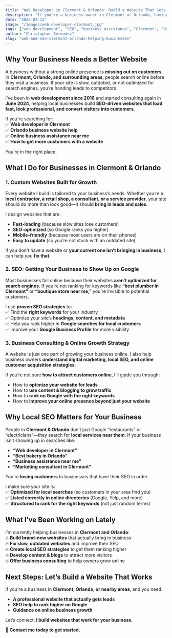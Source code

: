 ```yaml
---
title: "Web Developer in Clermont & Orlando: Build a Website That Gets Customers"
description: "If you're a business owner in Clermont or Orlando, having a fast, SEO-friendly website is key to attracting customers. Here’s how I help businesses grow online."
date: "2025-02-12"
image: "/images/web-developer-clermont.jpg"
tags: ["web development", "SEO", "business assistance", "Clermont", "Orlando"]
author: "Christopher Bermudez"
slug: "web-and-seo-clermont-orlando-helping-businesses"
---
```


## **Why Your Business Needs a Better Website**  

A business without a strong online presence is **missing out on customers**. In **Clermont, Orlando, and surrounding areas**, people search online before they visit a business. If your site is slow, outdated, or not optimized for search engines, you’re handing leads to competitors.  

I’ve been in **web development since 2016** and started consulting again in **June 2024**, helping local businesses build **SEO-driven websites that load fast, look professional, and convert visitors into customers**.  

If you're searching for:  
✅ **Web developer in Clermont**  
✅ **Orlando business website help**  
✅ **Online business assistance near me**  
✅ **How to get more customers with a website**  

You’re in the right place.  

## **What I Do for Businesses in Clermont & Orlando**  

### **1. Custom Websites Built for Growth**  

Every website I build is tailored to your business’s needs. Whether you’re a **local contractor, a retail shop, a consultant, or a service provider**, your site should do more than look good—it should **bring in leads and sales**.  

I design websites that are:  

- **Fast-loading** (because slow sites lose customers)  
- **SEO-optimized** (so Google ranks you higher)  
- **Mobile-friendly** (because most users are on their phones)  
- **Easy to update** (so you’re not stuck with an outdated site)  

If you don’t have a website or **your current one isn’t bringing in business**, I can help you **fix that**.  

### **2. SEO: Getting Your Business to Show Up on Google**  

Most businesses fail online because their websites **aren’t optimized for search engines**. If you’re not ranking for keywords like **“best plumber in Clermont”** or **“boutique store near me,”** you’re invisible to potential customers.  

I use **proven SEO strategies** to:  
✅ Find the **right keywords** for your industry  
✅ Optimize your site’s **headings, content, and metadata**  
✅ Help you rank higher in **Google searches for local customers**  
✅ Improve your **Google Business Profile** for more visibility  

### **3. Business Consulting & Online Growth Strategy**  

A website is just one part of growing your business online. I also help business owners **understand digital marketing, local SEO, and online customer acquisition strategies**.  

If you’re not sure **how to attract customers online**, I’ll guide you through:  

- How to **optimize your website for leads**  
- How to **use content & blogging to grow traffic**  
- How to **rank on Google with the right keywords**  
- How to **improve your online presence beyond just your website**  

## **Why Local SEO Matters for Your Business**  

People in **Clermont & Orlando** don’t just Google “restaurants” or “electricians”—they search for **local services near them**. If your business isn’t showing up in searches like:  

- **“Web developer in Clermont”**  
- **“Best bakery in Orlando”**  
- **“Business assistance near me”**  
- **“Marketing consultant in Clermont”**  

You’re **losing customers** to businesses that have their SEO in order.  

I make sure your site is:  
✅ **Optimized for local searches** (so customers in your area find you)  
✅ **Listed correctly in online directories** (Google, Yelp, and more)  
✅ **Structured to rank for the right keywords** (not just random terms)  

## **What I’ve Been Working on Lately**  

I’m currently helping businesses in **Clermont and Orlando**:  
🔥 **Build brand-new websites** that actually bring in business  
🔥 **Fix slow, outdated websites** and improve their SEO  
🔥 **Create local SEO strategies** to get them ranking higher  
🔥 **Develop content & blogs** to attract more visitors  
🔥 **Offer business consulting** to help owners grow online  

## **Next Steps: Let’s Build a Website That Works**  

If you're a business in **Clermont, Orlando, or nearby areas**, and you need:  

- **A professional website that actually gets leads**  
- **SEO help to rank higher on Google**  
- **Guidance on online business growth**  

Let’s connect. **I build websites that work for your business.**  

📩 **Contact me today to get started.**  
